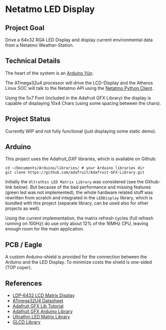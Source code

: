 Netatmo LED Display
===================

Project Goal
------------

Drive a 64x32 RGA LED Display and display current environmental data
from a Netatmo Weather-Station.

Technical Details
-----------------

The heart of the system is an
[Arduino Yún](http://arduino.cc/en/Main/ArduinoBoardYun?from=Products.ArduinoYUN).

The ATmega32u4 processor will drive the LCD-Display and the Atheros
Linux SOC will talk to the Netatmo API using the
[Netatmo Python Client](https://github.com/remuslazar/netatmo-python).

Using the 5x7 Font (included in the Adafruit GFX Library) the display
is capable of displaying 10x4 Chars (using some spacing between the
chars).


Project Status
--------------

Currently WIP and not fully functional (just displaying some static
demo).

Arduino
-------

This project uses the Adafruit_GXF libraries, which is available on
Github:

```
cd ~/Documents/Arduino/libraries/ # your Arduino libraries dir
git clone https://github.com/adafruit/Adafruit-GFX-Library.git
```

Initially the `Ultrathin LED Matrix Library` was considered (see the
Github-link below). But because of the bad performance and missing
features (green led was not implemented), the whole hardware related
stuff was rewritten from scratch and integrated in the `LEDDisplay`
library, which is bundled with this project (separate library, can be
used also for other projects as well).

Using the current implementation, the matrix refresh cycles (full
refresh running on 100Hz) do use only about 12% of the 16MHz CPU,
leaving enough room for the main application.


PCB / Eagle
-----------

A custom Arduino-shield is provided for the connection between the
Arduino and the LED Display. To minimize costs the shield is one-sided
(TOP coper).


References
----------

* [LDP-6432 LCD Matrix Display](http://www.embeddedadventures.com/led_matrix_display_LDP-6432.html)
* [ATmega32U4 Datasheet](http://www.atmel.com/Images/7766s.pdf)
* [Adafruit GFX Lib Tutorial](https://learn.adafruit.com/downloads/pdf/adafruit-gfx-graphics-library.pdf)
* [Adafruit GFX Arduino Library](https://github.com/adafruit/Adafruit-GFX-Library)
* [Ultrathin LED Matrix Library](https://github.com/Seeed-Studio/Ultrathin_LED_Matrix)
* [GLCD Library](https://github.com/andygock/glcd)
